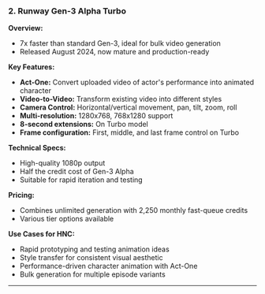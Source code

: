### 2. **Runway Gen-3 Alpha Turbo**

**Overview:**
- 7x faster than standard Gen-3, ideal for bulk video generation
- Released August 2024, now mature and production-ready

**Key Features:**
- **Act-One:** Convert uploaded video of actor's performance into animated character
- **Video-to-Video:** Transform existing video into different styles
- **Camera Control:** Horizontal/vertical movement, pan, tilt, zoom, roll
- **Multi-resolution:** 1280x768, 768x1280 support
- **8-second extensions:** On Turbo model
- **Frame configuration:** First, middle, and last frame control on Turbo

**Technical Specs:**
- High-quality 1080p output
- Half the credit cost of Gen-3 Alpha
- Suitable for rapid iteration and testing

**Pricing:**
- Combines unlimited generation with 2,250 monthly fast-queue credits
- Various tier options available

**Use Cases for HNC:**
- Rapid prototyping and testing animation ideas
- Style transfer for consistent visual aesthetic
- Performance-driven character animation with Act-One
- Bulk generation for multiple episode variants

---
